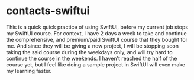 # contacts-swiftui
This is a quick quick practice of using SwiftUI, before my current job stops my SwiftUI course. For context, I have 2 days a week to take and continue the comprehensive, and premium/paid SwiftUI course that they bought for me. And since they will be giving a new project, I will be stopping soon taking the said course during the weekdays only, and will try hard to continue the course in the weekends. I haven't reached the half of the course yet, but I feel like doing a sample project in SwiftUI will even make my learning faster.
